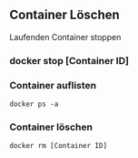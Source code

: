 ## Container Löschen

Laufenden Container stoppen
### docker stop [Container ID]

### Container auflisten
```
docker ps -a
```

### Container löschen
```
docker rm [Container ID]
```
